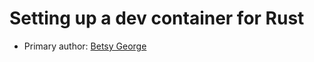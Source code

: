 # Setting up a dev container for Rust

* Primary author: [Betsy George](https://github.com/betsygeo)